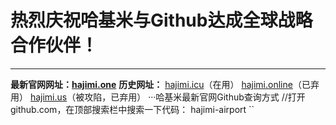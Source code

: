 # 热烈庆祝哈基米与Github达成全球战略合作伙伴！
---

**最新官网网址：[hajimi.one](https://a.hajimi.one/9133b12e70e844549e90c5f929b1ed6b/OGE5MzM2)**
**历史网址：**
[hajimi.icu](https://hajimi.icu/9133b12e70e844549e90c5f929b1ed6b/OGE5MzM2)（在用）
[hajimi.online](https://hajimi.one/9133b12e70e844549e90c5f929b1ed6b/OGE5MzM2)（已弃用）
[hajimi.us](https://hajimi.one/9133b12e70e844549e90c5f929b1ed6b/OGE5MzM2)（被攻陷，已弃用）
···哈基米最新官网Github查询方式
//打开github.com，在顶部搜索栏中搜索一下代码：
hajimi-airport
``
